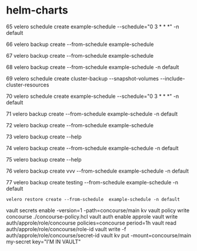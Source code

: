 # helm-charts


   65  velero schedule create example-schedule --schedule="0 3 * * *"  -n default


   66  velero backup create --from-schedule example-schedule
   
   
   67  velero backup create --from-schedule example-schedule 
   
   
   68  velero backup create --from-schedule example-schedule -n default
   
   
   69  velero schedule create cluster-backup --snapshot-volumes --include-cluster-resources
   
   
   70  velero schedule create example-schedule --schedule="0 3 * * *"  -n default
   
   
   71  velero backup create --from-schedule example-schedule -n default
   
   
   72  velero backup create --from-schedule example-schedule
   
   
   73  velero backup create --help
   
   
   74  velero backup create --from-schedule example-schedule -n default
   
   
   75  velero backup create --help
   
   
   76  velero backup create  vvv  --from-schedule example-schedule -n default
   
   
   77  velero backup create  testing  --from-schedule example-schedule -n default


    velero restore create --from-schedule  example-schedule -n default





vault secrets enable -version=1 -path=concourse/main kv
vault policy write concourse ./concourse-policy.hcl
vault auth enable approle
vault write auth/approle/role/concourse policies=concourse period=1h
vault read auth/approle/role/concourse/role-id
vault write -f auth/approle/role/concourse/secret-id
vault kv put -mount=concourse/main  my-secret key="I'M IN VAULT" 